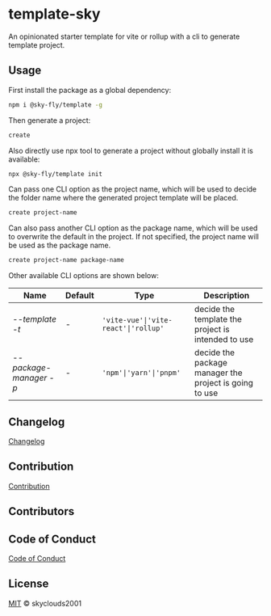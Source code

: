 # template-sky

An opinionated starter template for vite or rollup with a cli to generate template project.

## Usage

First install the package as a global dependency:

```sh
npm i @sky-fly/template -g
```

Then generate a project:

```sh
create
```

Also directly use npx tool to generate a project without globally install it is available:

```sh
npx @sky-fly/template init
```

Can pass one CLI option as the project name, which will be used to decide the folder name where the generated project template will be placed.

```sh
create project-name
```

Can also pass another CLI option as the package name, which will be used to overwrite the default in the project. If not specified, the project name will be used as the package name.

```sh
create project-name package-name
```

Other available CLI options are shown below:

| Name                     | Default | Type                                 | Description                                            |
| ------------------------ | ------- | ------------------------------------ | ------------------------------------------------------ |
| _--template_ _-t_        | -       | `'vite-vue'\|'vite-react'\|'rollup'` | decide the template the project is intended to use     |
| _--package-manager_ _-p_ | -       | `'npm'\|'yarn'\|'pnpm'`              | decide the package manager the project is going to use |

## Changelog

[Changelog](CHANGELOG.md)

## Contribution

[Contribution](CONTRIBUTING.md)

## Contributors

<!-- ALL-CONTRIBUTORS-LIST:START - Do not remove or modify this section -->
<!-- prettier-ignore-start -->
<!-- markdownlint-disable -->

<!-- markdownlint-restore -->
<!-- prettier-ignore-end -->

<!-- ALL-CONTRIBUTORS-LIST:END -->

## Code of Conduct

[Code of Conduct](CODE_OF_CONDUCT.md)

## License

[MIT](LICENSE) © skyclouds2001
